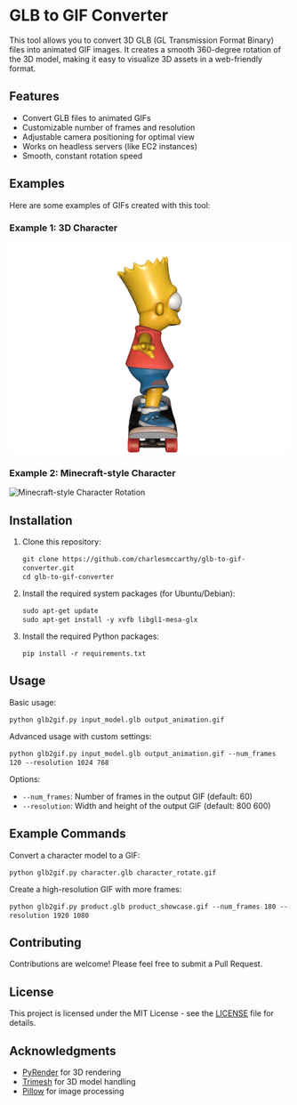 # GLB to GIF Converter

This tool allows you to convert 3D GLB (GL Transmission Format Binary) files into animated GIF images. It creates a smooth 360-degree rotation of the 3D model, making it easy to visualize 3D assets in a web-friendly format.

## Features

- Convert GLB files to animated GIFs
- Customizable number of frames and resolution
- Adjustable camera positioning for optimal view
- Works on headless servers (like EC2 instances)
- Smooth, constant rotation speed

## Examples

Here are some examples of GIFs created with this tool:

### Example 1: 3D Character
![3D Character Rotation](3d27552.gif)

### Example 2: Minecraft-style Character
![Minecraft-style Character Rotation](mc2.gif)

## Installation

1. Clone this repository:
   ```
   git clone https://github.com/charlesmccarthy/glb-to-gif-converter.git
   cd glb-to-gif-converter
   ```

2. Install the required system packages (for Ubuntu/Debian):
   ```
   sudo apt-get update
   sudo apt-get install -y xvfb libgl1-mesa-glx
   ```

3. Install the required Python packages:
   ```
   pip install -r requirements.txt
   ```

## Usage

Basic usage:
```
python glb2gif.py input_model.glb output_animation.gif
```

Advanced usage with custom settings:
```
python glb2gif.py input_model.glb output_animation.gif --num_frames 120 --resolution 1024 768
```

Options:
- `--num_frames`: Number of frames in the output GIF (default: 60)
- `--resolution`: Width and height of the output GIF (default: 800 600)

## Example Commands

Convert a character model to a GIF:
```
python glb2gif.py character.glb character_rotate.gif
```

Create a high-resolution GIF with more frames:
```
python glb2gif.py product.glb product_showcase.gif --num_frames 180 --resolution 1920 1080
```

## Contributing

Contributions are welcome! Please feel free to submit a Pull Request.

## License

This project is licensed under the MIT License - see the [LICENSE](LICENSE) file for details.

## Acknowledgments

- [PyRender](https://github.com/mmatl/pyrender) for 3D rendering
- [Trimesh](https://github.com/mikedh/trimesh) for 3D model handling
- [Pillow](https://python-pillow.org/) for image processing
